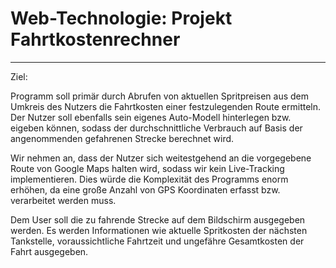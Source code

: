# Web-Technologie: Projekt Fahrtkostenrechner

---------------------------------------------


Ziel:

Programm soll primär durch Abrufen von aktuellen Spritpreisen aus dem Umkreis des Nutzers die Fahrtkosten einer festzulegenden Route ermitteln.
Der Nutzer soll ebenfalls sein eigenes Auto-Modell hinterlegen bzw. eigeben können, sodass der durchschnittliche Verbrauch auf Basis der angenommenden gefahrenen Strecke berechnet wird.

Wir nehmen an, dass der Nutzer sich weitestgehend an die vorgegebene Route von Google Maps halten wird, sodass wir kein Live-Tracking implementieren. Dies würde die Komplexität des Programms enorm erhöhen, da eine große Anzahl von GPS Koordinaten erfasst bzw. verarbeitet werden muss. 

Dem User soll die zu fahrende Strecke auf dem Bildschirm ausgegeben werden. Es werden Informationen wie aktuelle Spritkosten der nächsten Tankstelle, voraussichtliche Fahrtzeit und ungefähre Gesamtkosten der Fahrt ausgegeben. 
